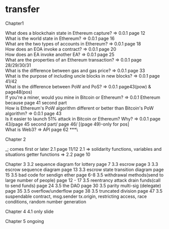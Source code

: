 # transfer

Chapter1

What does a blockchain state in Ethereum capture? => 0.0.1 page 12\
What is the world state in Ethereum? => 0.0.1 page 16\
What are the two types of accounts in Ethereum? => 0.0.1 page 18\
How does an EOA invoke a contract? => 0.0.1 page 20\
How does an EA invoke another EA? => 0.0.1 page 25\
What are the properties of an Ethereum transaction? => 0.0.1 page 28/29/30/31\
What is the difference between gas and gas price? => 0.0.1 page 33\
What is the purpose of including uncle blocks in new blocks? => 0.0.1 page 41/42\
What is the difference between PoW and PoS? => 0.0.1 page43(pow) & page48(pos)\
If you're a miner, would you mine in Bitcoin or Ethereum? => 0.0.1 Ethereum because page 41 second part\
How is Ethereum's PoW algorithm different or better than Bitcoin's PoW algorithm? => 0.0.1 page 43\
Is it easier to launch 51% attack in Bitcoin or Ethereum?  Why? => 0.0.1 page 43/page 45 second part/ page 46/ [(page 49)-only for pos]\
What is Web3? => API page 62 ***\

Chapter 2

_; comes first or later  2.1 page 11/12
2.1 => solidarity functions, variables and situations
getter functions => 2.2 page 10




Chapter 3
3.2 sequence diagram for lottery page 7
3.3 escrow page 3
3.3 escrow sequence diagram page 13
3.3 escrow state transition diagram page 15
3.5 bad code for sendign ether page 6-8
3.5 withdrawal methods(send to large number of people) page 12 - 17
3.5 reentrancy attack drain funds(call to send funds) page 24
3.5 the DAO page 30
3.5 parity multi-sig (delegate) page 35
3.5 overflow/underflow page 38
3.5 truncated division page 47
3.5 suspendable contract, msg.sender tx.origin, restricting access, race conditions, random number generation




Chapter 4
4.1 only slide

Chapter 5
ongoing

